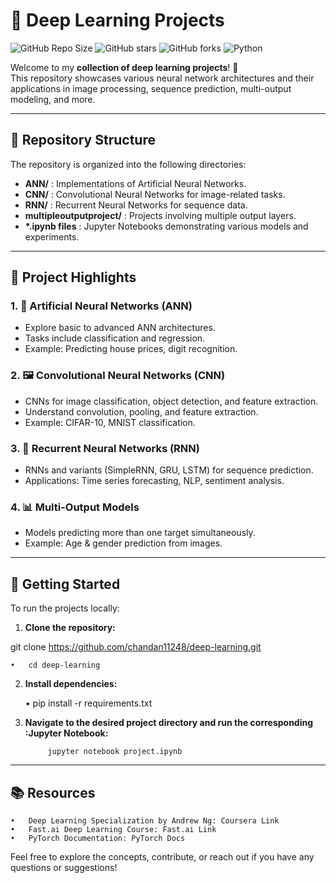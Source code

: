 # 🚀 Deep Learning Projects

![GitHub Repo Size](https://img.shields.io/github/repo-size/chandan11248/deep-learning)
![GitHub stars](https://img.shields.io/github/stars/chandan11248/deep-learning?style=social)
![GitHub forks](https://img.shields.io/github/forks/chandan11248/deep-learning?style=social)
![Python](https://img.shields.io/badge/python-3.11-blue)

Welcome to my **collection of deep learning projects**! 🌟  
This repository showcases various neural network architectures and their applications in image processing, sequence prediction, multi-output modeling, and more.

---

## 📂 Repository Structure

The repository is organized into the following directories:

- **ANN/** : Implementations of Artificial Neural Networks.  
- **CNN/** : Convolutional Neural Networks for image-related tasks.  
- **RNN/** : Recurrent Neural Networks for sequence data.  
- **multipleoutputproject/** : Projects involving multiple output layers.  
- **\*.ipynb files** : Jupyter Notebooks demonstrating various models and experiments.

---

## 🌟 Project Highlights

### 1. 🧠 Artificial Neural Networks (ANN)
- Explore basic to advanced ANN architectures.  
- Tasks include classification and regression.  
- Example: Predicting house prices, digit recognition.  

### 2. 🖼️ Convolutional Neural Networks (CNN)
- CNNs for image classification, object detection, and feature extraction.  
- Understand convolution, pooling, and feature extraction.  
- Example: CIFAR-10, MNIST classification.  

### 3. 🔁 Recurrent Neural Networks (RNN)
- RNNs and variants (SimpleRNN, GRU, LSTM) for sequence prediction.  
- Applications: Time series forecasting, NLP, sentiment analysis.  


### 4. 📊 Multi-Output Models
- Models predicting more than one target simultaneously.  
- Example: Age & gender prediction from images.  

---

## 🚀 Getting Started

To run the projects locally:

1. **Clone the repository:**

git clone https://github.com/chandan11248/deep-learning.git

    •	cd deep-learning

    
2. **Install dependencies:**

    •	pip install -r requirements.txt

    
3. **Navigate to the desired project directory and run the corresponding :Jupyter Notebook:**

            jupyter notebook project.ipynb



---

## 📚 Resources
	•	Deep Learning Specialization by Andrew Ng: Coursera Link
	•	Fast.ai Deep Learning Course: Fast.ai Link
	•	PyTorch Documentation: PyTorch Docs


Feel free to explore the concepts, contribute, or reach out if you have any questions or suggestions!